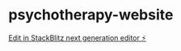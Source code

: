 # psychotherapy-website

[Edit in StackBlitz next generation editor ⚡️](https://stackblitz.com/~/github.com/tudor-036/psychotherapy-website)